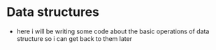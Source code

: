 # Data structures
* here i will be writing some code about the basic operations of data structure so i can get back to them later
